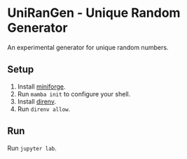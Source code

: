 # UniRanGen - Unique Random Generator

An experimental generator for unique random numbers.

## Setup

1. Install [miniforge].
2. Run `mamba init` to configure your shell.
3. Install [direnv].
4. Run `direnv allow`.

## Run

Run `jupyter lab`.

[direnv]: https://direnv.net/
[miniforge]: https://github.com/conda-forge/miniforge